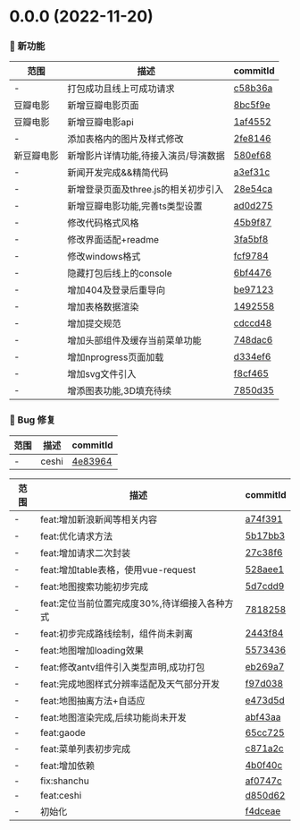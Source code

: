 # 0.0.0 (2022-11-20)

### 🌟 新功能
范围|描述|commitId
--|--|--
 - | 打包成功且线上可成功请求 | [c58b36a](https://github.com/JeremyYu-creator/vue3_test_demo/commit/c58b36a)
 豆瓣电影 | 新增豆瓣电影页面 | [8bc5f9e](https://github.com/JeremyYu-creator/vue3_test_demo/commit/8bc5f9e)
 豆瓣电影 | 新增豆瓣电影api | [1af4552](https://github.com/JeremyYu-creator/vue3_test_demo/commit/1af4552)
 - | 添加表格内的图片及样式修改 | [2fe8146](https://github.com/JeremyYu-creator/vue3_test_demo/commit/2fe8146)
 新豆瓣电影 | 新增影片详情功能,待接入演员/导演数据 | [580ef68](https://github.com/JeremyYu-creator/vue3_test_demo/commit/580ef68)
 - | 新闻开发完成&&精简代码 | [a3ef31c](https://github.com/JeremyYu-creator/vue3_test_demo/commit/a3ef31c)
 - | 新增登录页面及three.js的相关初步引入 | [28e54ca](https://github.com/JeremyYu-creator/vue3_test_demo/commit/28e54ca)
 - | 新增豆瓣电影功能,完善ts类型设置 | [ad0d275](https://github.com/JeremyYu-creator/vue3_test_demo/commit/ad0d275)
 - | 修改代码格式风格 | [45b9f87](https://github.com/JeremyYu-creator/vue3_test_demo/commit/45b9f87)
 - | 修改界面适配+readme | [3fa5bf8](https://github.com/JeremyYu-creator/vue3_test_demo/commit/3fa5bf8)
 - | 修改windows格式 | [fcf9784](https://github.com/JeremyYu-creator/vue3_test_demo/commit/fcf9784)
 - | 隐藏打包后线上的console | [6bf4476](https://github.com/JeremyYu-creator/vue3_test_demo/commit/6bf4476)
 - | 增加404及登录后重导向 | [be97123](https://github.com/JeremyYu-creator/vue3_test_demo/commit/be97123)
 - | 增加表格数据渲染 | [1492558](https://github.com/JeremyYu-creator/vue3_test_demo/commit/1492558)
 - | 增加提交规范 | [cdccd48](https://github.com/JeremyYu-creator/vue3_test_demo/commit/cdccd48)
 - | 增加头部组件及缓存当前菜单功能 | [748dac6](https://github.com/JeremyYu-creator/vue3_test_demo/commit/748dac6)
 - | 增加nprogress页面加载 | [d334ef6](https://github.com/JeremyYu-creator/vue3_test_demo/commit/d334ef6)
 - | 增加svg文件引入 | [f8cf465](https://github.com/JeremyYu-creator/vue3_test_demo/commit/f8cf465)
 - | 增添图表功能,3D填充待续 | [7850d35](https://github.com/JeremyYu-creator/vue3_test_demo/commit/7850d35)


### 🐛 Bug 修复
范围|描述|commitId
--|--|--
 - | ceshi | [4e83964](https://github.com/JeremyYu-creator/vue3_test_demo/commit/4e83964)


范围|描述|commitId
--|--|--
 - | feat:增加新浪新闻等相关内容 | [a74f391](https://github.com/JeremyYu-creator/vue3_test_demo/commit/a74f391)
 - | feat:优化请求方法 | [5b17bb3](https://github.com/JeremyYu-creator/vue3_test_demo/commit/5b17bb3)
 - | feat:增加请求二次封装 | [27c38f6](https://github.com/JeremyYu-creator/vue3_test_demo/commit/27c38f6)
 - | feat:增加table表格，使用vue-request | [528aee1](https://github.com/JeremyYu-creator/vue3_test_demo/commit/528aee1)
 - | feat:地图搜索功能初步完成 | [5d7cdd9](https://github.com/JeremyYu-creator/vue3_test_demo/commit/5d7cdd9)
 - | feat:定位当前位置完成度30%,待详细接入各种方式 | [7818258](https://github.com/JeremyYu-creator/vue3_test_demo/commit/7818258)
 - | feat:初步完成路线绘制，组件尚未剥离 | [2443f84](https://github.com/JeremyYu-creator/vue3_test_demo/commit/2443f84)
 - | feat:地图增加loading效果 | [5573436](https://github.com/JeremyYu-creator/vue3_test_demo/commit/5573436)
 - | feat:修改antv组件引入类型声明,成功打包 | [eb269a7](https://github.com/JeremyYu-creator/vue3_test_demo/commit/eb269a7)
 - | feat:完成地图样式分辨率适配及天气部分开发 | [f97d038](https://github.com/JeremyYu-creator/vue3_test_demo/commit/f97d038)
 - | feat:地图抽离方法+自适应 | [e473d5d](https://github.com/JeremyYu-creator/vue3_test_demo/commit/e473d5d)
 - | feat:地图渲染完成,后续功能尚未开发 | [abf43aa](https://github.com/JeremyYu-creator/vue3_test_demo/commit/abf43aa)
 - | feat:gaode | [65cc725](https://github.com/JeremyYu-creator/vue3_test_demo/commit/65cc725)
 - | feat:菜单列表初步完成 | [c871a2c](https://github.com/JeremyYu-creator/vue3_test_demo/commit/c871a2c)
 - | feat:增加依赖 | [4b0f40c](https://github.com/JeremyYu-creator/vue3_test_demo/commit/4b0f40c)
 - | fix:shanchu | [af0747c](https://github.com/JeremyYu-creator/vue3_test_demo/commit/af0747c)
 - | feat:ceshi | [d850d62](https://github.com/JeremyYu-creator/vue3_test_demo/commit/d850d62)
 - | 初始化 | [f4dceae](https://github.com/JeremyYu-creator/vue3_test_demo/commit/f4dceae)

